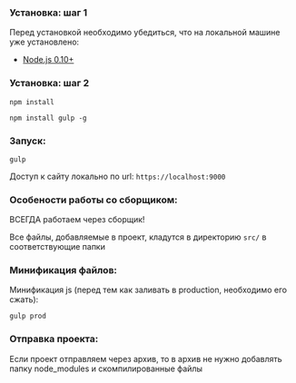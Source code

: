 ### Установка: шаг 1

Перед установкой необходимо убедиться, что на локальной машине уже установлено:

* [Node.js 0.10+](http://nodejs.org)


### Установка: шаг 2

`npm install`

`npm install gulp -g`


### Запуск:

`gulp`

Доступ к сайту локально по url: `https://localhost:9000`


### Особености работы со сборщиком:

ВСЕГДА работаем через сборщик!

Все файлы, добавляемые в проект, кладутся в директорию `src/` в соответствующие папки


### Минификация файлов:

Минификация js (перед тем как заливать в production, необходимо его сжать):

`gulp prod`

### Отправка проекта:

Если проект отправляем через архив, то в архив не нужно добавлять папку node_modules и скомпилированные файлы